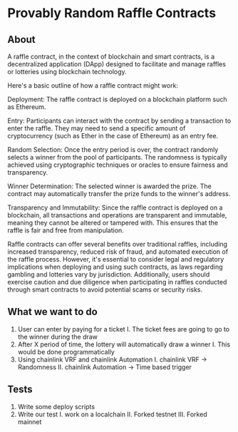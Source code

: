 # Provably Random Raffle Contracts

## About
A raffle contract, in the context of blockchain and smart contracts, is a decentralized application (DApp) designed to facilitate and manage raffles or lotteries using blockchain technology.

Here's a basic outline of how a raffle contract might work:

Deployment: The raffle contract is deployed on a blockchain platform such as Ethereum.

Entry: Participants can interact with the contract by sending a transaction to enter the raffle. They may need to send a specific amount of cryptocurrency (such as Ether in the case of Ethereum) as an entry fee.

Random Selection: Once the entry period is over, the contract randomly selects a winner from the pool of participants. The randomness is typically achieved using cryptographic techniques or oracles to ensure fairness and transparency.

Winner Determination: The selected winner is awarded the prize. The contract may automatically transfer the prize funds to the winner's address.

Transparency and Immutability: Since the raffle contract is deployed on a blockchain, all transactions and operations are transparent and immutable, meaning they cannot be altered or tampered with. This ensures that the raffle is fair and free from manipulation.

Raffle contracts can offer several benefits over traditional raffles, including increased transparency, reduced risk of fraud, and automated execution of the raffle process. However, it's essential to consider legal and regulatory implications when deploying and using such contracts, as laws regarding gambling and lotteries vary by jurisdiction. Additionally, users should exercise caution and due diligence when participating in raffles conducted through smart contracts to avoid potential scams or security risks.

## What we want to do
1. User can enter by paying for a ticket
    I. The ticket fees are going to go to the winner during the draw
2. After X period of time, the lottery will automatically draw a winner
    I. This would be done programmatically
3. Using chainlink VRF and chainlink Automation
    I. chainlink VRF -> Randomness
    II. chainlink Automation -> Time based trigger

## Tests
1. Write some deploy scripts
2. Write our test
    I. work on a localchain
    II. Forked testnet
    III. Forked mainnet





